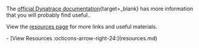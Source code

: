 The [official Dynatrace documentation](https://docs.dynatrace.com/docs/platform-modules/automations/cloud-automation/test-automation/dynatrace-and-jmeter-integration){target=_blank} has more information that you will probably find useful..

View the [resources page](resources.md) for more links and useful materials.

<div class="grid cards" markdown>
- [View Resources :octicons-arrow-right-24:](resources.md)
</div>